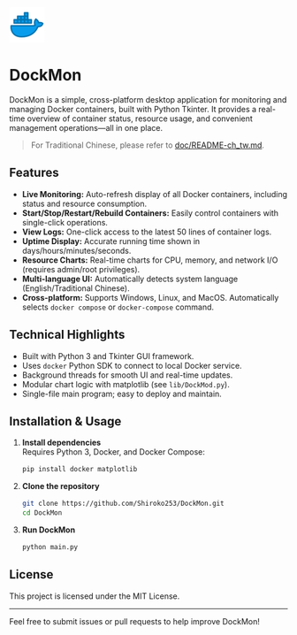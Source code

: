<p align="left">
  <img src="imgs/docker_icon.png" alt="Docker Icon" width="64" height="64">
</p>

# DockMon

DockMon is a simple, cross-platform desktop application for monitoring and managing Docker containers, built with Python Tkinter. It provides a real-time overview of container status, resource usage, and convenient management operations—all in one place.

> For Traditional Chinese, please refer to [doc/README-ch_tw.md](doc/README-ch_tw.md).

## Features

- **Live Monitoring:** Auto-refresh display of all Docker containers, including status and resource consumption.
- **Start/Stop/Restart/Rebuild Containers:** Easily control containers with single-click operations.
- **View Logs:** One-click access to the latest 50 lines of container logs.
- **Uptime Display:** Accurate running time shown in days/hours/minutes/seconds.
- **Resource Charts:** Real-time charts for CPU, memory, and network I/O (requires admin/root privileges).
- **Multi-language UI:** Automatically detects system language (English/Traditional Chinese).
- **Cross-platform:** Supports Windows, Linux, and MacOS. Automatically selects `docker compose` or `docker-compose` command.

## Technical Highlights

- Built with Python 3 and Tkinter GUI framework.
- Uses `docker` Python SDK to connect to local Docker service.
- Background threads for smooth UI and real-time updates.
- Modular chart logic with matplotlib (see `lib/DockMod.py`).
- Single-file main program; easy to deploy and maintain.

## Installation & Usage

1. **Install dependencies**  
   Requires Python 3, Docker, and Docker Compose:
   ```bash
   pip install docker matplotlib
   ```

2. **Clone the repository**
   ```bash
   git clone https://github.com/Shiroko253/DockMon.git
   cd DockMon
   ```

3. **Run DockMon**
   ```bash
   python main.py
   ```

## License

This project is licensed under the MIT License.

---

Feel free to submit issues or pull requests to help improve DockMon!
